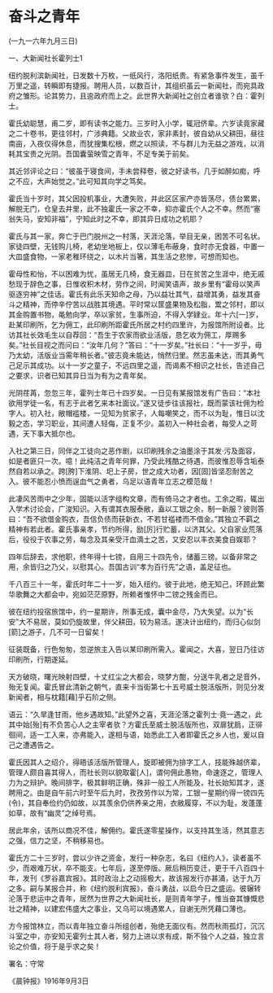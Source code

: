 # 奋斗之青年

 

(一九一六年九月三日)

 

一、大新闻社长霍列士1

 

纽约脱利滨新闻社，日发数十万枚，一纸风行，洛阳纸贵。有紧急事件发生，虽千万里之遥，转瞬即有捷报。聘用人员，以数百计，其组织虽云一新闻社，而宛具政府之雏形。论其势力，且逾政府而上之。此世界大新闻社之创立者谁欤？白：霍列士。

霍氏幼聪慧，甫二岁，即有读书之能力。三岁时入小学，辄冠侪辈。六岁读竟家藏之二十卷书，更往邻村，广涉典籍。父故业农，家非素封，彼自幼从父耕田，昼往南亩，入夜仅得休息，而犹搜集松根，燃之以照读，不与群儿为无益之游戏，以消耗其宝贵之光阴。吾国囊萤映雪之青年，不足专美于前矣。

其近邻评论之曰：“彼虽于寝食间，手未尝释卷，彼之好读书，几于如醉如痴，呼之不应，大声始觉之。”此可知其向学之笃矣。

霍氏当十岁时，其父因投机事业，大遭失败，并此区区家产亦皆荡尽，债台累累，解脱无门，仓皇去井里，此不独霍氏一家之不幸，抑亦霍氏个人之不幸。然而“塞翁失马，安知非福”，宁知此时之不幸，即其异日成功之机耶？

霍氏与其一家，奔亡于巴门脱州之一村落，天涯沦落，举目无亲，困苦不可名状。家徒四壁，无钱购儿椅，老幼坐地板上，仅以薄毛布蔽身，食时亦无食器，中置一大皿盛食物，一家老稚环绕之，以木片当箸，其生活之悲惨，可想而知也。

霍母性和怡，不以困难为忧，虽居无几椅，食无器皿，日在贫苦之生涯中，绝无戚愁现于辞色之事，日惟收积木材，劳作之间，时闻笑语声，故乡里有“霍母以笑声驱逐穷神”之佳话。霍氏有此乐天知命之母，乃以益壮其气，益增其勇，益发其奋斗之精神，而停辛佇苦以战胜其境遇。平时常以筐盛果物及松脂，鬻之邻村，即以其金购置书物，黾勉向学，卒以家贫，生事所迫，不得入学肄业。年十六[一]岁，赴某印刷所，乞为佣工，此印刷所距霍氏所居之村约四里许，为报馆所附设者。比访其社长效毛生以自荐回：“吾生于农家而欲业活版，恳乞收为佣工，厚赐多矣。”社长目视之而问曰：“汝年几何？”答曰：“十一岁矣。”社长曰：“十一岁乎，毋乃太幼，活版业当需年稍长者。”彼志竟未能达，悄然归里。然志虽未达，而其勇气己足示其成功。以十一岁之童子，不远四里之遥，而谒素不相识之社长，告述自己之要求，识者已知其异日当为有为之青年矣。

光阴荏苒，忽忽三年，霍列士年已十四岁矣。一日见有某报馆发有广告曰：“本社欲用学徒一名，有志于此者乞来本社面议。”遂又徒步往该报社，既而蒙该社佣为检字人。初入社，敝帽褴楼，一见知为贫家子，人每嘲笑之，而不以为耻，惟日以沈毅之态，学习职业，其间遭人轻侮，正复不少。盖初入一种社会者，每受人之苛遇，天下事大抵尔也。

入社之第三日，同伴之工徒向之恶作剧，以印刷残余之油墨涂于其发·污及面容，如是者匪只一次。噫！此纯洁之青年何罪，乃受此残酷之待遇，而彼惟忍辱含垢泰然自若以承之。跨[胯]下淮阴、圯上子房，世之成大功者，因[固]皆坚忍耐苦之入。彼不能忍小愤而逞血气之勇者，乌足以语青年立志之模范哉！

 

此凄风苦雨中之少年，固能以活字组构文章，而有倚马之才者也。工余之暇，辄出入学术讨论会，广浚知识。入有谓其衣服泰敝，盍以工银之余，制一新服？彼则答曰：“吾不欲借金购衣，吾信负债而获新衣，不若甘褴褛而不借金。”其独立不羁之精神有若此者。霍氏事亲孝，节约所得，励[厉]行贮蓄，以济其父。父自家业荒落后，役役于农事之劳，每念及其亲受汗血滴土之苦，又安忍以丰衣美食自娱耶？

四年后辞去，求他职，终年得十七镑，自用三十四先令，储蓄三镑。以备非常之用，余皆归之乃父，以慰其心。吾国古训“孝为百行先”之语，盖足征也。

千八百三十一年，霍氏时年二十一岁，始入纽约。彼于此地，绝无知己，环顾此繁华歌舞之大都会中，宛如茫茫原野，所赖者惟怀中二镑之残金而已。

彼在纽约投宿旅馆中，约一星期许，所事无成，囊中金尽，乃大失望。以为“长安”大不易居，莫如仍旋故里，伴父耕田，较为易活。遂决计出纽约，而归心似剑[箭]之游子，几不可一日留矣！

征装既备，行色匆匆，忽逆旅主入告以某印刷所需入。霍闻之，大喜，翌日乃往访印刷所，行期遂延。

天方破晓，曙光映射四壁，十丈红尘之大都会，晓梦方酣，分送牛乳者之足音外，殆无复闻。霍氏冒此清新之朝气，直来卡当街第七十五号威士脱活版所，则见分发新闻者，相与枕籍[藉]乎石阶之侧。

语云：“久旱逢甘雨，他乡遇故知。”此望外之喜，天涯沦落之霍列士·竟一遇之，此其中始[殆]有不负苦心人之主宰者欤？方霍氏至威士脱活版所也，双扉犹扃，正徘徊间，适一工入来，亦弗能入，遂相与语，始悉此工入者即霍氏之乡人也，爰以自己之遭遇告之。

霍氏因其人之绍介，得晤该活版所管理人，旋即被佣为排字工人，技能殊越侪辈，管理人颇自喜其得人，而社长则以貌取霍[人]，谓何佣此愚物，命速逐之，管理人力为之辩护。晚间排字，极其鲜明正确，殊非一般工人所能及，社长始知其才，遂聘用之。由是自午前六时至午后九时，孜孜劳作以为常，工银一星期约得一镑四先(令)，其自奉俭约仍如故，以其羡余仍供养亲之用，衣敝履穿，不以为耻，发蓬蓬如草，故有“幽灵”之绰号焉。

居此年余，该所以商况不佳，解佣约。霍氏遂零星操作，以支持其生活，然其意志之强，信力之坚，不稍移易也。

霍氏方二十三岁时，尝以少许之资金，发行一种杂志，名曰《纽约人》，读者虽不少，而艰难万状，卒不能支。七年后，遂至停版。厥后稍历变迁，更于千八百四十年，发刊《罗谷嘉宾报》。其时政治上之动摇极大，故该报发行亦甚涌，达于九万之多。嗣与某报合并，称《纽约脱利宾报》，奋斗勇战，以启今日之盛运。彼辗转沦落于悲运中之青年，居然为世界之大新闻社长，是则青年学子，惟当奋其慷慨悲壮之精神，以建宏伟盛大之事业，又乌可以境遇累人，自谢无所凭藉口薄也。

方今报馆林立，而以青年独立奋斗所组创者，殆绝无面仪有。然而秋雨孤灯，沉沉斗室之中，亦安知无霍列士其人者，努力上进以求有成，斯不独个人之益，独立言论之价值，将于是乎求之矣！

 

署名：守常

《晨钟报》1916年9月3日

 

 

 

